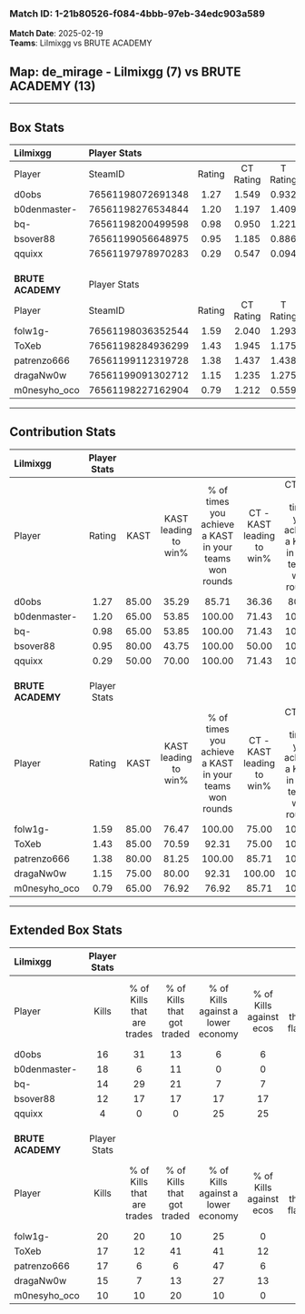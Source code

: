 ### Match ID: 1-21b80526-f084-4bbb-97eb-34edc903a589  
**Match Date**: 2025-02-19  
**Teams**: Lilmixgg vs BRUTE ACADEMY  

## **Map**: de_mirage - Lilmixgg (7) vs BRUTE ACADEMY (13)  
---  

## Box Stats  

| **Lilmixgg**      | Player Stats      |        |           |          |       |       |       |         |        |      |     |
| :- | :- | :-: | :-: | :-: | :-: | :-: | :-: | :-: | :-: | :-: | :-: |
| Player            | SteamID           | Rating | CT Rating | T Rating | KAST  |  ADR  | Kills | Assists | Deaths | K/D  | HS% |
| d0obs             | 76561198072691348 |  1.27  |   1.549   |  0.932   | 85.00 | 77.6  |  16   |    5    |   14   | 1.14 | 75  |
| b0denmaster-      | 76561198276534844 |  1.20  |   1.197   |  1.409   | 65.00 | 92.1  |  18   |    4    |   16   | 1.13 | 33  |
| bq-               | 76561198200499598 |  0.98  |   0.950   |  1.221   | 65.00 | 67.7  |  14   |    4    |   15   | 0.93 | 57  |
| bsover88          | 76561199056648975 |  0.95  |   1.185   |  0.886   | 80.00 | 73.6  |  12   |    6    |   18   | 0.67 | 58  |
| qquixx            | 76561197978970283 |  0.29  |   0.547   |  0.094   | 50.00 | 33.8  |   4   |    1    |   16   | 0.25 | 25  |
|                   |                   |        |           |          |       |       |       |         |        |      |     |
|                   |                   |        |           |          |       |       |       |         |        |      |     |
|                   |                   |        |           |          |       |       |       |         |        |      |     |
| **BRUTE ACADEMY** | Player Stats      |        |           |          |       |       |       |         |        |      |     |
| Player            | SteamID           | Rating | CT Rating | T Rating | KAST  |  ADR  | Kills | Assists | Deaths | K/D  | HS% |
| folw1g-           | 76561198036352544 |  1.59  |   2.040   |  1.293   | 85.00 | 94.4  |  20   |    2    |   10   | 2.00 | 45  |
| ToXeb             | 76561198284936299 |  1.43  |   1.945   |  1.175   | 85.00 | 105.9 |  17   |    9    |   14   | 1.21 | 76  |
| patrenzo666       | 76561199112319728 |  1.38  |   1.437   |  1.438   | 80.00 | 81.7  |  17   |    6    |   11   | 1.55 | 58  |
| dragaNw0w         | 76561199091302712 |  1.15  |   1.235   |  1.275   | 75.00 | 69.3  |  15   |    4    |   13   | 1.15 | 73  |
| m0nesyho_oco      | 76561198227162904 |  0.79  |   1.212   |  0.559   | 65.00 | 65.3  |  10   |    8    |   16   | 0.63 | 20  |
---  

## Contribution Stats  

| **Lilmixgg**      | Player Stats |       |                      |                                                        |                           |                                                             |                          |                                                            |
| :- | :-: | :-: | :-: | :-: | :-: | :-: | :-: | :-: |
| Player            |    Rating    | KAST  | KAST leading to win% | % of times you achieve a KAST in your teams won rounds | CT - KAST leading to win% | CT - % of times you achieve a KAST in your teams won rounds | T - KAST leading to win% | T - % of times you achieve a KAST in your teams won rounds |
| d0obs             |     1.27     | 85.00 |        35.29         |                         85.71                          |           36.36           |                            80.00                            |          33.33           |                           100.00                           |
| b0denmaster-      |     1.20     | 65.00 |        53.85         |                         100.00                         |           71.43           |                           100.00                            |          33.33           |                           100.00                           |
| bq-               |     0.98     | 65.00 |        53.85         |                         100.00                         |           71.43           |                           100.00                            |          33.33           |                           100.00                           |
| bsover88          |     0.95     | 80.00 |        43.75         |                         100.00                         |           50.00           |                           100.00                            |          33.33           |                           100.00                           |
| qquixx            |     0.29     | 50.00 |        70.00         |                         100.00                         |           71.43           |                           100.00                            |          66.67           |                           100.00                           |
|                   |              |       |                      |                                                        |                           |                                                             |                          |                                                            |
|                   |              |       |                      |                                                        |                           |                                                             |                          |                                                            |
|                   |              |       |                      |                                                        |                           |                                                             |                          |                                                            |
| **BRUTE ACADEMY** | Player Stats |       |                      |                                                        |                           |                                                             |                          |                                                            |
| Player            |    Rating    | KAST  | KAST leading to win% | % of times you achieve a KAST in your teams won rounds | CT - KAST leading to win% | CT - % of times you achieve a KAST in your teams won rounds | T - KAST leading to win% | T - % of times you achieve a KAST in your teams won rounds |
| folw1g-           |     1.59     | 85.00 |        76.47         |                         100.00                         |           75.00           |                           100.00                            |          77.78           |                           100.00                           |
| ToXeb             |     1.43     | 85.00 |        70.59         |                         92.31                          |           75.00           |                           100.00                            |          66.67           |                           85.71                            |
| patrenzo666       |     1.38     | 80.00 |        81.25         |                         100.00                         |           85.71           |                           100.00                            |          77.78           |                           100.00                           |
| dragaNw0w         |     1.15     | 75.00 |        80.00         |                         92.31                          |          100.00           |                           100.00                            |          66.67           |                           85.71                            |
| m0nesyho_oco      |     0.79     | 65.00 |        76.92         |                         76.92                          |           85.71           |                           100.00                            |          66.67           |                           57.14                            |
---  

## Extended Box Stats  

| **Lilmixgg**      | Player Stats |                            |                            |                                    |                         |                              |                                 |        |                             |                                     |                          |                               |                            |
| :- | :-: | :-: | :-: | :-: | :-: | :-: | :-: | :-: | :-: | :-: | :-: | :-: | :-: |
| Player            |    Kills     | % of Kills that are trades | % of Kills that got traded | % of Kills against a lower economy | % of Kills against ecos | % of Kills that are flawless | % of Kills that are close duels | Deaths | % of Deaths that get traded | % of Deaths against a lower economy | % of Deaths against ecos | % of Deaths that are flawless | % of Deaths that are close |
| d0obs             |      16      |             31             |             13             |                 6                  |            6            |              44              |               25                |   14   |              7              |                  0                  |            0             |              71               |             0              |
| b0denmaster-      |      18      |             6              |             11             |                 0                  |            0            |              67              |                6                |   16   |             19              |                  6                  |            6             |              81               |             0              |
| bq-               |      14      |             29             |             21             |                 7                  |            7            |              43              |               14                |   15   |             20              |                  7                  |            7             |              80               |             0              |
| bsover88          |      12      |             17             |             17             |                 17                 |           17            |              58              |               17                |   18   |             22              |                  0                  |            0             |              50               |             6              |
| qquixx            |      4       |             0              |             0              |                 25                 |           25            |              75              |               25                |   16   |             19              |                  6                  |            6             |              81               |             6              |
|                   |              |                            |                            |                                    |                         |                              |                                 |        |                             |                                     |                          |                               |                            |
|                   |              |                            |                            |                                    |                         |                              |                                 |        |                             |                                     |                          |                               |                            |
|                   |              |                            |                            |                                    |                         |                              |                                 |        |                             |                                     |                          |                               |                            |
| **BRUTE ACADEMY** | Player Stats |                            |                            |                                    |                         |                              |                                 |        |                             |                                     |                          |                               |                            |
| Player            |    Kills     | % of Kills that are trades | % of Kills that got traded | % of Kills against a lower economy | % of Kills against ecos | % of Kills that are flawless | % of Kills that are close duels | Deaths | % of Deaths that get traded | % of Deaths against a lower economy | % of Deaths against ecos | % of Deaths that are flawless | % of Deaths that are close |
| folw1g-           |      20      |             20             |             10             |                 25                 |            0            |              75              |                0                |   10   |              0              |                 10                  |            0             |              40               |             20             |
| ToXeb             |      17      |             12             |             41             |                 41                 |           12            |              71              |                6                |   14   |             14              |                 21                  |            7             |              50               |             21             |
| patrenzo666       |      17      |             6              |             6              |                 47                 |            6            |              76              |                0                |   11   |             18              |                  9                  |            0             |              45               |             9              |
| dragaNw0w         |      15      |             7              |             13             |                 27                 |           13            |              60              |                7                |   13   |             31              |                  8                  |            0             |              62               |             15             |
| m0nesyho_oco      |      10      |             10             |             20             |                 10                 |            0            |              80              |                0                |   16   |              6              |                 31                  |            6             |              69               |             13             |
